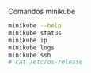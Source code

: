 Comandos minikube

```bash
minikube --help
minikube status
minikube ip
minikube logs
minikube ssh
# cat /etc/os-release
```